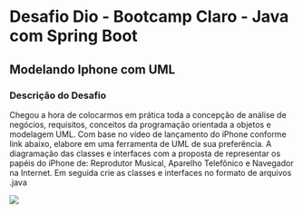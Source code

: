 # Desafio Dio - Bootcamp Claro - Java com Spring Boot

## Modelando Iphone com UML

### Descrição do Desafio

Chegou a hora de colocarmos em prática toda a concepção de análise de negócios, requisitos, conceitos da programação orientada a objetos e modelagem UML. Com base no vídeo de lançamento do iPhone conforme link abaixo, elabore em uma ferramenta de UML de sua preferência. A diagramação das classes e interfaces com a proposta de representar os papéis do iPhone de: Reprodutor Musical, Aparelho Telefônico e Navegador na Internet. Em seguida crie as classes e interfaces no formato de arquivos .java

[![](https://mermaid.ink/img/pako:eNptkk1P4zAQhv9KNKeiTVGTpq2J9lLBpYdFCFZ7QLkM8ZBam3iiSYyg3f73ddLQFgX7YI_9zjyvP_aQsyZIIS-xae4MFoJVZgPfNvWWLQU__02nwSPVwtq1LL9cY3Isx5J1jULlln9TSa9sTc5jzT2-UYGaZWNbEkttJ-llR21vYgzbH3eD4EfLOcrk6hTX6JovC42n54YtDrmTp1aMLYKqjwbd4ZI29n3Glabw1YcS1lUkfEZhS1bTJdz4bINyyyJk-A_vJt8BR5dw5tG7eTHygIWxJ-dOygumNsfT3fMbrl9wcmnHYWl2-Jn-iYYQvO8Kjfav3KMyaLdUUQapn2qUvxlkttOhv_OnD5tD2oqjEIRdsYX0FcvGR67W_sjDFzmtkjbdQw2fqBtCqNFCuod3SKPr-ULFySqJ46WaLWbLKIQPSBfXS5XMk0ip5Uz5HtM0Sg4h7JirLml2bPNYLdRNtFJ9yed-s8ce_gPHK9vJ?type=png)](https://mermaid.live/edit#pako:eNptkk1P4zAQhv9KNKeiTVGTpq2J9lLBpYdFCFZ7QLkM8ZBam3iiSYyg3f73ddLQFgX7YI_9zjyvP_aQsyZIIS-xae4MFoJVZgPfNvWWLQU__02nwSPVwtq1LL9cY3Isx5J1jULlln9TSa9sTc5jzT2-UYGaZWNbEkttJ-llR21vYgzbH3eD4EfLOcrk6hTX6JovC42n54YtDrmTp1aMLYKqjwbd4ZI29n3Glabw1YcS1lUkfEZhS1bTJdz4bINyyyJk-A_vJt8BR5dw5tG7eTHygIWxJ-dOygumNsfT3fMbrl9wcmnHYWl2-Jn-iYYQvO8Kjfav3KMyaLdUUQapn2qUvxlkttOhv_OnD5tD2oqjEIRdsYX0FcvGR67W_sjDFzmtkjbdQw2fqBtCqNFCuod3SKPr-ULFySqJ46WaLWbLKIQPSBfXS5XMk0ip5Uz5HtM0Sg4h7JirLml2bPNYLdRNtFJ9yed-s8ce_gPHK9vJ)
